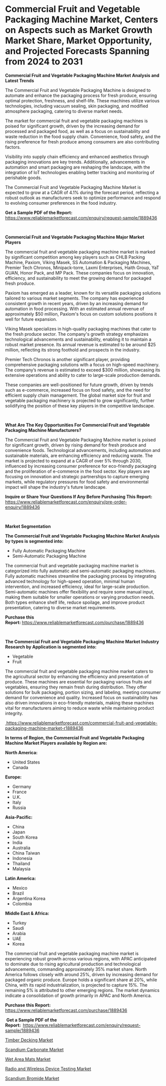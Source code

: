 <p><h1>Commercial Fruit and Vegetable Packaging Machine Market, Centers on Aspects such as Market Growth Market Share, Market Opportunity, and Projected Forecasts Spanning from 2024 to 2031</h1></p><p><strong>Commercial Fruit and Vegetable Packaging Machine Market Analysis and Latest Trends</strong></p>
<p><p>The Commercial Fruit and Vegetable Packaging Machine is designed to automate and enhance the packaging process for fresh produce, ensuring optimal protection, freshness, and shelf-life. These machines utilize various technologies, including vacuum sealing, skin packaging, and modified atmosphere packaging, catering to diverse market needs. </p><p>The market for commercial fruit and vegetable packaging machines is poised for significant growth, driven by the increasing demand for processed and packaged food, as well as a focus on sustainability and waste reduction in the food supply chain. Convenience, food safety, and the rising preference for fresh produce among consumers are also contributing factors. </p><p>Visibility into supply chain efficiency and enhanced aesthetics through packaging innovations are key trends. Additionally, advancements in automation and smart packaging are reshaping the landscape, with the integration of IoT technologies enabling better tracking and monitoring of perishable goods. </p><p>The Commercial Fruit and Vegetable Packaging Machine Market is expected to grow at a CAGR of 4.1% during the forecast period, reflecting a robust outlook as manufacturers seek to optimize performance and respond to evolving consumer preferences in the food industry.</p></p>
<p><strong>Get a Sample PDF of the Report:&nbsp;</strong> <a href="https://www.reliablemarketforecast.com/enquiry/request-sample/1889436?utm_campaign=1805&utm_medium=2&utm_source=Github&utm_content=ia&utm_term=24102024&utm_id=commercial-fruit-and-vegetable-packaging-machine">https://www.reliablemarketforecast.com/enquiry/request-sample/1889436</a></p>
<p>&nbsp;</p>
<p><strong>Commercial Fruit and Vegetable Packaging Machine Major Market Players</strong></p>
<p><p>The commercial fruit and vegetable packaging machine market is marked by significant competition among key players such as CHLB Packing Machine, Paxiom, Viking Masek, SS Automation & Packaging Machines, Premier Tech Chronos, Minipack-torre, Laxmi Enterprises, Haith Group, YaT GUAN, Honor Pack, and MP Pack. These companies focus on innovation, efficiency, and sustainability to meet the growing demand for packaged fresh produce.</p><p>Paxiom has emerged as a leader, known for its versatile packaging solutions tailored to various market segments. The company has experienced consistent growth in recent years, driven by an increasing demand for automation in food processing. With an estimated annual revenue of approximately $50 million, Paxiom's focus on custom solutions positions it well for future expansion.</p><p>Viking Masek specializes in high-quality packaging machines that cater to the fresh produce sector. The company's growth strategy emphasizes technological advancements and sustainability, enabling it to maintain a robust market presence. Its annual revenue is estimated to be around $25 million, reflecting its strong foothold and prospects in the industry.</p><p>Premier Tech Chronos is another significant player, providing comprehensive packaging solutions with a focus on high-speed machinery. The company’s revenue is estimated to exceed $300 million, showcasing its extensive operations and ability to cater to large-scale production demands.</p><p>These companies are well-positioned for future growth, driven by trends such as e-commerce, increased focus on food safety, and the need for efficient supply chain management. The global market size for fruit and vegetable packaging machinery is projected to grow significantly, further solidifying the position of these key players in the competitive landscape.</p></p>
<p>&nbsp;</p>
<p><strong>What Are The Key Opportunities For Commercial Fruit and Vegetable Packaging Machine Manufacturers?</strong></p>
<p><p>The Commercial Fruit and Vegetable Packaging Machine market is poised for significant growth, driven by rising demand for fresh produce and convenience foods. Technological advancements, including automation and sustainable materials, are enhancing efficiency and reducing waste. The market is projected to expand at a CAGR of over 5% through 2030, influenced by increasing consumer preference for eco-friendly packaging and the proliferation of e-commerce in the food sector. Key players are focusing on innovation and strategic partnerships to capture emerging markets, while regulatory pressures for food safety and environmental impact will shape the industry's future landscape.</p></p>
<p><strong>Inquire or Share Your Questions If Any Before Purchasing This Report:</strong> <a href="https://www.reliablemarketforecast.com/enquiry/pre-order-enquiry/1889436?utm_campaign=1805&utm_medium=2&utm_source=Github&utm_content=ia&utm_term=24102024&utm_id=commercial-fruit-and-vegetable-packaging-machine">https://www.reliablemarketforecast.com/enquiry/pre-order-enquiry/1889436</a></p>
<p>&nbsp;</p>
<p><strong>Market Segmentation</strong></p>
<p><strong>The Commercial Fruit and Vegetable Packaging Machine Market Analysis by types is segmented into:</strong></p>
<p><ul><li>Fully Automatic Packaging Machine</li><li>Semi-Automatic Packaging Machine</li></ul></p>
<p><p>The commercial fruit and vegetable packaging machine market is categorized into fully automatic and semi-automatic packaging machines. Fully automatic machines streamline the packaging process by integrating advanced technology for high-speed operation, minimal human intervention, and increased efficiency, ideal for large-scale production. Semi-automatic machines offer flexibility and require some manual input, making them suitable for smaller operations or varying production needs. Both types enhance shelf life, reduce spoilage, and improve product presentation, catering to diverse market requirements.</p></p>
<p><strong>Purchase this Report:&nbsp;</strong><a href="https://www.reliablemarketforecast.com/purchase/1889436?utm_campaign=1805&utm_medium=2&utm_source=Github&utm_content=ia&utm_term=24102024&utm_id=commercial-fruit-and-vegetable-packaging-machine">https://www.reliablemarketforecast.com/purchase/1889436</a></p>
<p>&nbsp;</p>
<p><strong>The Commercial Fruit and Vegetable Packaging Machine Market Industry Research by Application is segmented into:</strong></p>
<p><ul><li>Vegetable</li><li>Fruit</li></ul></p>
<p><p>The commercial fruit and vegetable packaging machine market caters to the agricultural sector by enhancing the efficiency and presentation of produce. These machines are essential for packaging various fruits and vegetables, ensuring they remain fresh during distribution. They offer solutions for bulk packaging, portion sizing, and labeling, meeting consumer demand for convenience and quality. Increased focus on sustainability has also driven innovations in eco-friendly materials, making these machines vital for manufacturers aiming to reduce waste while maintaining product integrity.</p></p>
<p><a href="https://www.reliablemarketforecast.com/commercial-fruit-and-vegetable-packaging-machine-market-r1889436?utm_campaign=1805&utm_medium=2&utm_source=Github&utm_content=ia&utm_term=24102024&utm_id=commercial-fruit-and-vegetable-packaging-machine">&nbsp;https://www.reliablemarketforecast.com/commercial-fruit-and-vegetable-packaging-machine-market-r1889436</a></p>
<p><strong>In terms of Region, the Commercial Fruit and Vegetable Packaging Machine Market Players available by Region are:</strong></p>
<p>
    <p> <strong> North America: </strong>
        <ul>
            <li>United States</li>
            <li>Canada</li>
        </ul>
        </p> 
    <p> <strong> Europe: </strong>
        <ul>
            <li>Germany</li>
            <li>France</li>
            <li>U.K.</li>
            <li>Italy</li>
            <li>Russia</li>
        </ul>
        </p> 
    <p> <strong> Asia-Pacific: </strong>
        <ul>
            <li>China</li>
            <li>Japan</li>
            <li>South Korea</li>
            <li>India</li>
            <li>Australia</li>
            <li>China Taiwan</li>
            <li>Indonesia</li>
            <li>Thailand</li>
            <li>Malaysia</li>
        </ul>
        </p> 
    <p> <strong> Latin America: </strong>
        <ul>
            <li>Mexico</li>
            <li>Brazil</li>
            <li>Argentina Korea</li>
            <li>Colombia</li>
        </ul>
        </p> 
    <p> <strong> Middle East & Africa: </strong>
        <ul>
            <li>Turkey</li>
            <li>Saudi</li>
            <li>Arabia</li>
            <li>UAE</li>
            <li>Korea</li>
        </ul>
    </p>
    </p>
<p><p>The commercial fruit and vegetable packaging machine market is experiencing robust growth across various regions, with APAC anticipated to dominate due to rising agricultural production and technological advancements, commanding approximately 35% market share. North America follows closely with around 25%, driven by increasing demand for packaged organic produce. Europe holds a significant share at 20%, while China, with its rapid industrialization, is projected to capture 15%. The remaining 5% is attributed to other emerging regions. The market dynamics indicate a consolidation of growth primarily in APAC and North America.</p></p>
<p><strong>Purchase this Report: </strong><a href="https://www.reliablemarketforecast.com/purchase/1889436?utm_campaign=1805&utm_medium=2&utm_source=Github&utm_content=ia&utm_term=24102024&utm_id=commercial-fruit-and-vegetable-packaging-machine">https://www.reliablemarketforecast.com/purchase/1889436</a></p>
<p>&nbsp;<strong>Get a Sample PDF of the Report:&nbsp;&nbsp;</strong><a href="https://www.reliablemarketforecast.com/enquiry/request-sample/1889436?utm_campaign=1805&utm_medium=2&utm_source=Github&utm_content=ia&utm_term=24102024&utm_id=commercial-fruit-and-vegetable-packaging-machine">https://www.reliablemarketforecast.com/enquiry/request-sample/1889436</a></p>
<p><strong></strong></p>
<p><p><a href="https://www.linkedin.com/pulse/timber-decking-market-innovations-trends-comprehensive-f02kc?utm_campaign=1805&utm_medium=2&utm_source=Github&utm_content=ia&utm_term=24102024&utm_id=commercial-fruit-and-vegetable-packaging-machine">Timber Decking Market</a></p><p><a href="https://www.linkedin.com/pulse/global-perspectives-scandium-carbonate-market-trends-forecast-1yizc?utm_campaign=1805&utm_medium=2&utm_source=Github&utm_content=ia&utm_term=24102024&utm_id=commercial-fruit-and-vegetable-packaging-machine">Scandium Carbonate Market</a></p><p><a href="https://www.linkedin.com/pulse/strategic-insights-global-wet-area-mats-market-trends-znafc?utm_campaign=1805&utm_medium=2&utm_source=Github&utm_content=ia&utm_term=24102024&utm_id=commercial-fruit-and-vegetable-packaging-machine">Wet Area Mats Market</a></p><p><a href="https://github.com/GenaGaines34/Market-Research-Report-List-1/blob/main/radio-and-wireless-device-testing-market.md?utm_campaign=1805&utm_medium=2&utm_source=Github&utm_content=ia&utm_term=24102024&utm_id=commercial-fruit-and-vegetable-packaging-machine">Radio and Wireless Device Testing Market</a></p><p><a href="https://www.linkedin.com/pulse/scandium-bromide-market-evolution-global-trends-regional-up3lc?utm_campaign=1805&utm_medium=2&utm_source=Github&utm_content=ia&utm_term=24102024&utm_id=commercial-fruit-and-vegetable-packaging-machine">Scandium Bromide Market</a></p></p>
